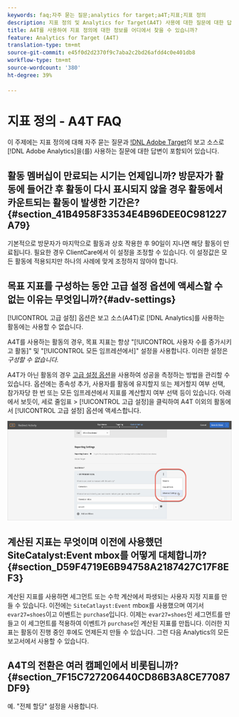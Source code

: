 ```yaml
---
keywords: faq;자주 묻는 질문;analytics for target;a4T;지표;지표 정의
description: 지표 정의 및 Analytics for Target(A4T) 사용에 대한 질문에 대한 답변을 찾습니다. A4T를 사용하면 Adobe Target 활동과 함께 분석 보고를 사용할 수 있습니다.
title: A4T를 사용하여 지표 정의에 대한 정보를 어디에서 찾을 수 있습니까?
feature: Analytics for Target (A4T)
translation-type: tm+mt
source-git-commit: e45f0d2d2370f9c7aba2c2bd26afdd4c0e401db8
workflow-type: tm+mt
source-wordcount: '380'
ht-degree: 39%

---
```



# 지표 정의 - A4T FAQ

이 주제에는 지표 정의에 대해 자주 묻는 질문과 [!DNL Adobe Target](A4T)의 보고 소스로 [!DNL Adobe Analytics]을(를) 사용하는 질문에 대한 답변이 포함되어 있습니다.

## 활동 멤버십이 만료되는 시기는 언제입니까? 방문자가 활동에 들어간 후 활동이 다시 표시되지 않을 경우 활동에서 카운트되는 활동이 발생한 기간은?{#section_41B4958F33534E4B96DEE0C981227A79}

기본적으로 방문자가 마지막으로 활동과 상호 작용한 후 90일이 지나면 해당 활동이 만료됩니다. 필요한 경우 ClientCare에서 이 설정을 조정할 수 있습니다. 이 설정값은 모든 활동에 적용되지만 하나의 사례에 맞게 조정하지 않아야 합니다.

## 목표 지표를 구성하는 동안 고급 설정 옵션에 액세스할 수 없는 이유는 무엇입니까?{#adv-settings}

[!UICONTROL 고급 설정] 옵션은 보고 소스(A4T)로 [!DNL Analytics]를 사용하는 활동에는 사용할 수 없습니다.

A4T를 사용하는 활동의 경우, 목표 지표는 항상 &quot;[!UICONTROL 사용자 수를 증가시키고 활동]&quot; 및 &quot;[!UICONTROL 모든 임프레션에서]&quot; 설정을 사용합니다. 이러한 설정은 *구성할 수 없습니다.*

A4T가 아닌 활동의 경우 [고급 설정 옵션](/help/c-activities/r-success-metrics/success-metrics.md#section_7CE95A2FA8F5438E936C365A6D43BC5B)을 사용하여 성공을 측정하는 방법을 관리할 수 있습니다. 옵션에는 종속성 추가, 사용자를 활동에 유지할지 또는 제거할지 여부 선택, 참가자당 한 번 또는 모든 임프레션에서 지표를 계산할지 여부 선택 등이 있습니다. 아래에서 보듯이, 세로 줄임표 > [!UICONTROL 고급 설정]을 클릭하여 A4T 이외의 활동에서 [!UICONTROL 고급 설정] 옵션에 액세스합니다.

![고급 설정](/help/c-activities/r-success-metrics/assets/advanced-settings.png)

## 계산된 지표는 무엇이며 이전에 사용했던 SiteCatalyst:Event mbox를 어떻게 대체합니까? {#section_D59F4719E6B94758A2187427C17F8EF3}

계산된 지표를 사용하면 세그먼트 또는 수학 계산에서 파생되는 사용자 지정 지표를 만들 수 있습니다. 이전에는 `SiteCatlayst:Event` mbox를 사용했으며 여기서 `evar27=shoes`이고 이벤트는 `purchase`입니다. 이제는 `evar27=shoes`인 세그먼트를 만들고 이 세그먼트를 적용하여 이벤트가 `purchase`인 계산된 지표를 만듭니다. 이러한 지표는 활동이 진행 중인 후에도 언제든지 만들 수 있습니다. 그런 다음 Analytics의 모든 보고서에서 사용할 수 있습니다.

## A4T의 전환은 여러 캠페인에서 비롯됩니까? {#section_7F15C727206440CD86B3A8CE77087DF9}

예. &quot;전체 할당&quot; 설정을 사용합니다.
